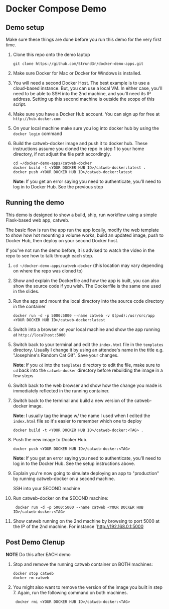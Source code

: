 # Docker Compose Demo

## Demo setup

Make sure these things are done before you run this demo for the very first time.

1. Clone this repo onto the demo laptop

	`git clone https://github.com/Strund3r/docker-demo-apps.git`

1. Make sure Docker for Mac or Docker for Windows is installed.

1. You will need a second Docker Host. The best example is to use a cloud-based instance. But, you can use a local VM. In either case, you'll need to be able to SSH into the 2nd machine, and you'll need its IP address. Setting up this second machine is outside the scope of this script.

1. Make sure you have a Docker Hub account. You can sign up for free at `http://hub.docker.com`

1. On your local machine make sure you log into docker hub by using the `docker login` command

1. Build the catweb-docker image and push it to docker hub. These instructions assume you cloned the repo in step 1 to your home directory, if not adjust the file path accordingly.

	```
	cd ~/docker-demo-apps/catweb-docker
	docker build -t <YOUR DOCKER HUB ID>/catweb-docker:latest .
	docker push <YOUR DOCKER HUB ID>/catweb-docker:latest
	```
	**Note**: If you get an error saying you need to authenticate, you'll need to log in to Docker Hub. See the previous step

## Running the demo

This demo is designed to show a build, ship, run workflow using a simple Flask-based web app, catweb.

The basic flow is run the app run the app locally, modify the web template to show how hot mounting a volume works, build an updated image, push to Docker Hub, then deploy on your second Docker host.

If you've not run the demo before, it is advised to watch the video in the repo to see how to talk through each step.

1. `cd ~/docker-demo-apps/catweb-docker` (this location may vary depending on where the repo was cloned to)

1. Show and explain the Dockerfile and how the app is built, you can also show the source code if you wish. The Dockerfile is the same one used in the slides.

1. Run the app and mount the local directory into the source code directory in the container

	`docker run -d -p 5000:5000 --name catweb -v $(pwd):/usr/src/app <YOUR DOCKER HUB ID>/catweb-docker:latest`

1. Switch into a browser on your local machine and show the app running at `http://localhost:5000`

1. Switch back to your terminal and edit the `index.html` file in the `templates` directory. Usually I change it by using an attendee's name in the title e.g. "Josephine's Random Cat Gif". Save your changes.

	**Note**: If you `cd` into the `templates` directory to edit the file, make sure to `cd` back into the `catweb-docker` directory before rebuilding the image in a few steps

1. Switch back to the web browser and show how the change you made is immediately reflected in the running container.

1. Switch back to the terminal and build a new version of the catweb-docker image.

	**Note**: I usually tag the image w/ the name I used when I edited the `index.html` file so it's easier to remember which one to deploy

	`docker build -t <YOUR DOCKER HUB ID>/catweb-docker:<TAG> .`

1. Push the new image to Docker Hub.

	`docker push <YOUR DOCKER HUB ID>/catweb-docker:<TAG>`

	**Note**: If you get an error saying you need to authenticate, you'll need to log in to the Docker Hub. See the setup instructions above.


1. Explain you're now going to simulate deploying an app to "production" by running catweb-docker on a second machine.

	SSH into your SECOND machine

1. Run catweb-docker on the SECOND machine:

		docker run -d -p 5000:5000 --name catweb <YOUR DOCKER HUB ID>/catweb-docker:<TAG>

1. Show catweb running on the 2nd machine by browsing to port 5000 at the IP of the 2nd machine. For instance `http://192.168.0.1:5000

## Post Demo Clenup
**NOTE** Do this after EACH demo

1.  Stop and remove the running catweb container on BOTH machines:

		docker stop catweb
		docker rm catweb

1. You might also want to remove the version of the image you built in step 7. Again, run the following command on both machines.

		docker rmi <YOUR DOCKER HUB ID>/catweb-docker:<TAG>
